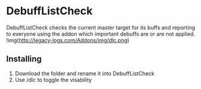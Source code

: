 # DebuffListCheck #
DebuffListCheck checks the current master target for its buffs and reporting to everyone using the addon which important debuffs are or are not applied.  
!img(http://legacy-logs.com/Addons/img/dlc.png)

## Installing ##   
1. Download the folder and rename it into DebuffListCheck  
2. Use /dlc to toggle the visability